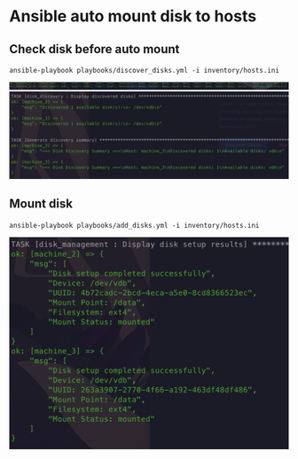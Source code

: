 # Ansible auto mount disk to hosts

## Check disk before auto mount
``` 
ansible-playbook playbooks/discover_disks.yml -i inventory/hosts.ini
```
![img_1](https://github.com/datvo2k/ansible-auto-discovery-disk/blob/main/img/Screenshot%202025-09-02%20at%2017.07.16.png)
![img_2](https://github.com/datvo2k/ansible-auto-discovery-disk/blob/main/img/Screenshot%202025-09-02%20at%2017.07.39.png)


## Mount disk
``` 
ansible-playbook playbooks/add_disks.yml -i inventory/hosts.ini
```
![img_3](https://github.com/datvo2k/ansible-auto-discovery-disk/blob/main/img/Screenshot%202025-09-02%20at%2017.07.47.png)
